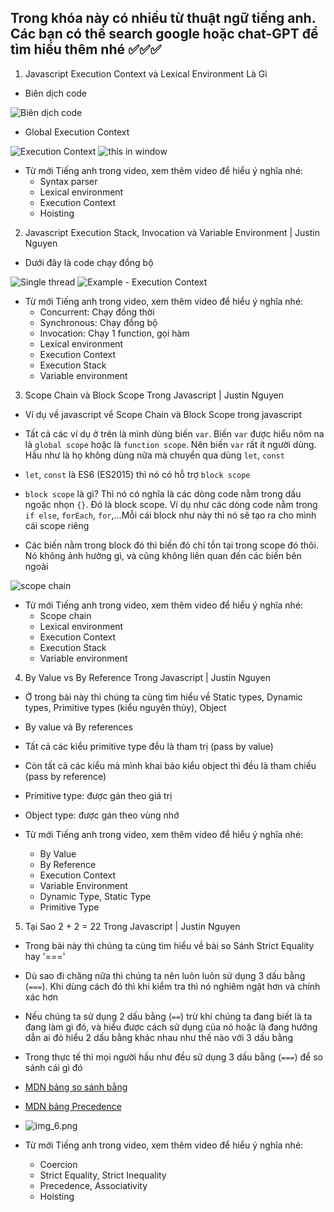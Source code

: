 ## Trong khóa này có nhiều từ thuật ngữ tiếng anh. Các bạn có thể search google hoặc chat-GPT để tìm hiểu thêm nhé ✅✅✅

1. Javascript Execution Context và Lexical Environment Là Gì

- Biên dịch code

![Biên dịch code](img.png)

- Global Execution Context

![Execution Context](img_1.png)
![this in window](img_2.png)

- Từ mới Tiếng anh trong video, xem thêm video để hiểu ý nghĩa nhé:
  - Syntax parser
  - Lexical environment
  - Execution Context
  - Hoisting

2. Javascript Execution Stack, Invocation và Variable Environment | Justin Nguyen

- Dưới đây là code chạy đồng bộ

![Single thread](img_3.png)
![Example - Execution Context](img_4.png)

- Từ mới Tiếng anh trong video, xem thêm video để hiểu ý nghĩa nhé:
  - Concurrent: Chạy đồng thời
  - Synchronous: Chạy đồng bộ
  - Invocation: Chạy 1 function, gọi hàm
  - Lexical environment
  - Execution Context
  - Execution Stack
  - Variable environment

3. Scope Chain và Block Scope Trong Javascript | Justin Nguyen

- Ví dụ về javascript về Scope Chain và Block Scope trong javascript

- Tất cả các ví dụ ở trên là mình dùng biến `var`. Biến `var` được hiểu nôm na là `global scope` hoặc là `function scope`. Nên biến `var` rất ít người dùng. Hầu như là họ không dùng nữa mà chuyển qua dùng `let`, `const`
- `let`, `const` là ES6 (ES2015) thì nó có hỗ trợ `block scope` 
- `block scope` là gì? Thì nó có nghĩa là các dòng code nằm trong dấu ngoặc nhọn `{}`. Đó là block scope. Ví dụ như các dòng code nằm trong `if else`, `forEach`, `for`,...Mỗi cái block như này thì nó sẽ tạo ra cho mình cái scope riêng
- Các biến nằm trong block đó thì biến đó chỉ tồn tại trong scope đó thôi. Nó không ảnh hưởng gì, và cũng không liên quan đến các biến bên ngoài

![scope chain](img_5.png)

- Từ mới Tiếng anh trong video, xem thêm video để hiểu ý nghĩa nhé:
  - Scope chain
  - Lexical environment
  - Execution Context
  - Execution Stack
  - Variable environment

4. By Value vs By Reference Trong Javascript | Justin Nguyen

- Ở trong bài này thì chúng ta cùng tìm hiểu về Static types, Dynamic types, Primitive types (kiểu nguyên thủy), Object
- By value và By references

- Tất cả các kiểu primitive type đều là tham trị (pass by value)
- Còn tất cả các kiểu mà mình khai báo kiểu object thì đều là tham chiếu (pass by reference)

- Primitive type: được gán theo giá trị
- Object type: được gán theo vùng nhớ

- Từ mới Tiếng anh trong video, xem thêm video để hiểu ý nghĩa nhé:
  - By Value
  - By Reference
  - Execution Context
  - Variable Environment
  - Dynamic Type, Static Type
  - Primitive Type

5. Tại Sao 2 + 2 = 22 Trong Javascript | Justin Nguyen

- Trong bài này thì chúng ta cùng tìm hiểu về bài so Sánh Strict Equality hay '==='
- Dù sao đi chăng nữa thì chúng ta nên luôn luôn sử dụng 3 dấu bằng (`===`). Khi dùng cách đó thì khi kiểm tra thì nó nghiêm ngặt hơn và chính xác hơn
- Nếu chúng ta sử dụng 2 dấu bằng (`==`) trừ khi chúng ta đang biết là ta đang làm gì đó, và hiểu được cách sử dụng của nó hoặc là đang hướng dẫn ai đó hiểu 2 dấu bằng khác nhau như thế nào với 3 dấu bằng
- Trong thực tế thì mọi người hầu như đều sử dụng 3 dấu bằng (`===`) để so sánh cái gì đó

- [MDN bảng so sánh bằng](https://bit.ly/3uVL7XD)
- [MDN bảng Precedence](https://bom.so/0kf88Q)
- ![img_6.png](img_6.png)

- Từ mới Tiếng anh trong video, xem thêm video để hiểu ý nghĩa nhé:
  - Coercion
  - Strict Equality, Strict Inequality
  - Precedence, Associativity
  - Hoisting